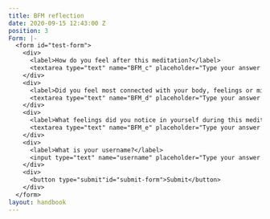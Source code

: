 ```yaml
---
title: BFM reflection
date: 2020-09-15 12:43:00 Z
position: 3
Form: |-
  <form id="test-form">
    <div>
      <label>How do you feel after this meditation?</label>
      <textarea type="text" name="BFM_c" placeholder="Type your answer here"/></textarea>
    </div>
    <div>
      <label>Did you feel most connected with your body, feelings or mind during the meditation?</label>
      <textarea type="text" name="BFM_d" placeholder="Type your answer here"/></textarea>
    </div>
    <div>
      <label>What feelings did you notice in yourself during this meditation</label>
      <textarea type="text" name="BFM_e" placeholder="Type your answer here"/></textarea>
    </div>
    <div>
      <label>What is your username?</label>
      <input type="text" name="username" placeholder="Type your answer here"/></input>
    </div>
    <div>
      <button type="submit"id="submit-form">Submit</button>
    </div>
  </form>
layout: handbook
---
```


